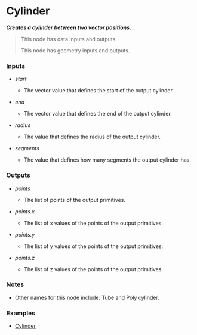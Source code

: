 # Cylinder

**_Creates a cylinder between two vector positions._**

> This node has data inputs and outputs.
>
> This node has geometry inputs and outputs.


### Inputs

* _start_

  * The vector value that defines the start of the output cylinder.

* _end_

  * The vector value that defines the end of the output cylinder.

* _radius_

  * The value that defines the radius of the output cylinder.

* _segments_

  * The value that defines how many segments the output cylinder has.


### Outputs

* _points_

  * The list of points of the output primitives.

* _points.x_

  * The list of x values of the points of the output primitives.

* _points.y_

  * The list of y values of the points of the output primitives.

* _points.z_

  * The list of z values of the points of the output primitives.


### Notes



* Other names for this node include: Tube and Poly cylinder.


### Examples



* <a href="https://creator.trimble.com/graph?assetURI=whp:e85e7d19-6352-4e28-b49a-24903229d3d5&version=latest" target="_blank">Cylinder</a>
